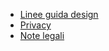 <div class="Footer">

  <ul class="Footer-links">
    <li><a href="https://design-italia.readthedocs.io/it/stable/index.html">Linee guida design</a></li>
    <li><a href="https://designers.italia.it/privacy-policy/">Privacy</a></li>
    <li><a href="https://designers.italia.it/note-legali/">Note legali</a></li>
  </ul>

</div>

